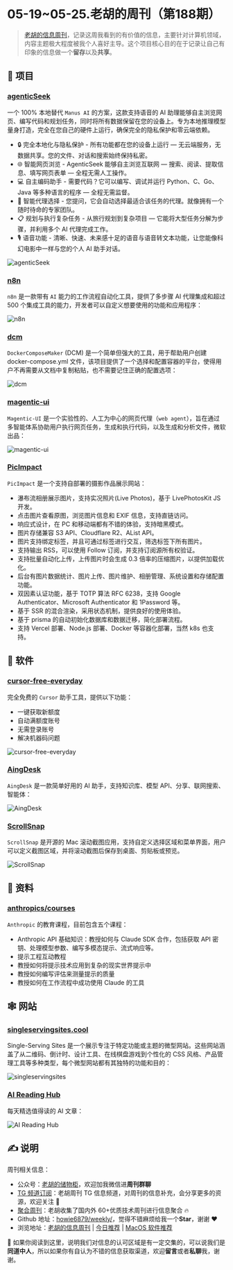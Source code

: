 # 05-19~05-25.老胡的周刊（第188期）

> [老胡的信息周刊](https://weekly.howie6879.com/ "老胡的信息周刊")，记录这周我看到的有价值的信息，主要针对计算机领域，内容主题极大程度被我个人喜好主导。这个项目核心目的在于记录让自己有印象的信息做一个**留存**以及**共享**。

## 🎯 项目

### [agenticSeek](https://github.com/Fosowl/agenticSeek "agenticSeek")

一个 100% 本地替代 `Manus AI` 的方案，这款支持语音的 AI 助理能够自主浏览网页、编写代码和规划任务，同时将所有数据保留在您的设备上。专为本地推理模型量身打造，完全在您自己的硬件上运行，确保完全的隐私保护和零云端依赖。

- 🔒 完全本地化与隐私保护 - 所有功能都在您的设备上运行 — 无云端服务，无数据共享。您的文件、对话和搜索始终保持私密。
- 🌐 智能网页浏览 - AgenticSeek 能够自主浏览互联网 — 搜索、阅读、提取信息、填写网页表单 — 全程无需人工操作。
- 💻 自主编码助手 - 需要代码？它可以编写、调试并运行 Python、C、Go、Java 等多种语言的程序 — 全程无需监督。
- 🧠 智能代理选择 - 您提问，它会自动选择最适合该任务的代理。就像拥有一个随时待命的专家团队。
- 📋 规划与执行复杂任务 - 从旅行规划到复杂项目 — 它能将大型任务分解为步骤，并利用多个 AI 代理完成工作。
- 🎙️ 语音功能 - 清晰、快速、未来感十足的语音与语音转文本功能，让您能像科幻电影中一样与您的个人 AI 助手对话。

![agenticSeek](https://images-1252557999.file.myqcloud.com/uPic/7sShIp.png)

### [n8n](https://github.com/n8n-io/n8n "n8n")

`n8n` 是一款带有 `AI` 能力的工作流程自动化工具，提供了多步骤 AI 代理集成和超过 500 个集成工具的能力，开发者可以自定义想要使用的功能和应用程序：

![n8n](https://images-1252557999.file.myqcloud.com/uPic/YUavwl.png)

### [dcm](https://github.com/ajnart/dcm "dcm")

`DockerComposeMaker` (DCM) 是一个简单但强大的工具，用于帮助用户创建 docker-compose.yml 文件，该项目提供了一个选择和配置容器的平台，使得用户不再需要从文档中复制粘贴，也不需要记住正确的配置选项：

![dcm](https://images-1252557999.file.myqcloud.com/uPic/TC2vHv.png)

### [magentic-ui](https://github.com/microsoft/magentic-ui "magentic-ui")

`Magentic-UI` 是一个实验性的、人工为中心的网页代理（`web agent`），旨在通过多智能体系协助用户执行网页任务，生成和执行代码，以及生成和分析文件，微软出品：

![magentic-ui](https://images-1252557999.file.myqcloud.com/uPic/qhpo91.png)

### [PicImpact](https://github.com/besscroft/PicImpact "PicImpact")

`PicImpact` 是一个支持自部署的摄影作品展示网站：

- 瀑布流相册展示图片，支持实况照片(Live Photos)，基于 LivePhotosKit JS 开发。
- 点击图片查看原图，浏览图片信息和 EXIF 信息，支持直链访问。
- 响应式设计，在 PC 和移动端都有不错的体验，支持暗黑模式。
- 图片存储兼容 S3 API、Cloudflare R2、AList API。
- 图片支持绑定标签，并且可通过标签进行交互，筛选标签下所有图片。
- 支持输出 RSS，可以使用 Follow 订阅，并支持订阅源所有权验证。
- 支持批量自动化上传，上传图片时会生成 0.3 倍率的压缩图片，以提供加载优化。
- 后台有图片数据统计、图片上传、图片维护、相册管理、系统设置和存储配置功能。
- 双因素认证功能，基于 TOTP 算法 RFC 6238，支持 Google Authenticator、Microsoft Authenticator 和 1Password 等。
- 基于 SSR 的混合渲染，采用状态机制，提供良好的使用体验。
- 基于 prisma 的自动初始化数据库和数据迁移，简化部署流程。
- 支持 Vercel 部署、Node.js 部署、Docker 等容器化部署，当然 k8s 也支持。

## 🤖 软件

### [cursor-free-everyday](https://github.com/agentcodee/cursor-free-everyday "cursor-free-everyday")

完全免费的 `Cursor` 助手工具，提供以下功能：

- 一键获取新额度
- 自动满额度账号
- 无需登录账号
- 解决机器码问题

![cursor-free-everyday](https://images-1252557999.file.myqcloud.com/uPic/PihQZl.png)

### [AingDesk](https://github.com/aingdesk/AingDesk "AingDesk")

`AingDesk` 是一款简单好用的 AI 助手，支持知识库、模型 API、分享、联网搜索、智能体：

![AingDesk](https://images-1252557999.file.myqcloud.com/uPic/1DjXWY.png)

### [ScrollSnap](https://github.com/Brkgng/ScrollSnap "ScrollSnap")

`ScrollSnap` 是开源的 Mac 滚动截图应用，支持自定义选择区域和菜单界面，用户可以定义截图区域，并将滚动截图后保存到桌面、剪贴板或预览。

![ScrollSnap](https://images-1252557999.file.myqcloud.com/uPic/e6zQwj.png)

## 👀 资料

### [anthropics/courses](https://github.com/anthropics/courses "anthropics/courses")

`Anthropic` 的教育课程，目前包含五个课程：

- Anthropic API 基础知识：教授如何与 Claude SDK 合作，包括获取 API 密钥、处理模型参数、编写多模态提示、流式响应等。
- 提示工程互动教程
- 教授如何将提示技术应用到复杂的现实世界提示中
- 教授如何编写评估来测量提示的质量
- 教授如何在工作流程中成功使用 Claude 的工具

## 🕸 网站

### [singleservingsites.cool](https://singleservingsites.cool/ "singleservingsites.cool")

Single-Serving Sites 是一个展示专注于特定功能或主题的微型网站。这些网站涵盖了从二维码、倒计时、设计工具、在线棋盘游戏到个性化的 CSS 风格、产品管理工具等多种类型，每个微型网站都有其独特的功能和目的：

![singleservingsites](https://images-1252557999.file.myqcloud.com/uPic/lrAstx.png)

### [AI Reading Hub](https://www.aireadinghub.com/ "AI Reading Hub")

每天精选值得读的 AI 文章：

![AI Reading Hub](https://images-1252557999.file.myqcloud.com/uPic/YBUidO.png)

## ✍️ 说明

周刊相关信息：

- 公众号：[老胡的储物柜](https://images-1252557999.file.myqcloud.com/uPic/ETIbMe.jpg "老胡的储物柜")，欢迎加我微信进**周刊群聊**
- [TG 频道订阅](https://t.me/howie_weekly "TG 频道订阅")：老胡周刊 TG 信息频道，对周刊的信息补充，会分享更多的资源，欢迎关注 👏
- [聚合周刊](https://www.fre321.com/weekly "聚合周刊")：老胡收集了国内外 60+优质技术周刊进行信息聚合 🔥
- Github 地址：[howie6879/weekly/](https://github.com/howie6879/weekly/ "howie6879/weekly/")，觉得不错麻烦给我一个**Star**，谢谢 ❤️
- 浏览地址：[老胡的信息周刊](https://weekly.howie6879.com "老胡的信息周刊") | [今日推荐](https://weekly.howie6879.com/recommend/index.html "今日推荐") | [MacOS 软件推荐](https://weekly.howie6879.com/soft/mac.html "MacOS 软件推荐")

🙌 如果你阅读到这里，说明我们对信息的认可区域是有一定交集的，可以说我们是**同道中人**，所以如果你有自认为不错的信息获取渠道，欢迎**留言**或者**私聊**我，谢谢。
